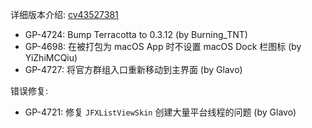 ---
---

详细版本介绍: [cv43527381](https://www.bilibili.com/opus/1128792850791661574)

- GP-4724: Bump Terracotta to 0.3.12 (by Burning_TNT) 
- GP-4698: 在被打包为 macOS App 时不设置 macOS Dock 栏图标 (by YiZhiMCQiu)
- GP-4727: 将官方群组入口重新移动到主界面 (by Glavo)

错误修复:

- GP-4721: 修复 `JFXListViewSkin` 创建大量平台线程的问题 (by Glavo)